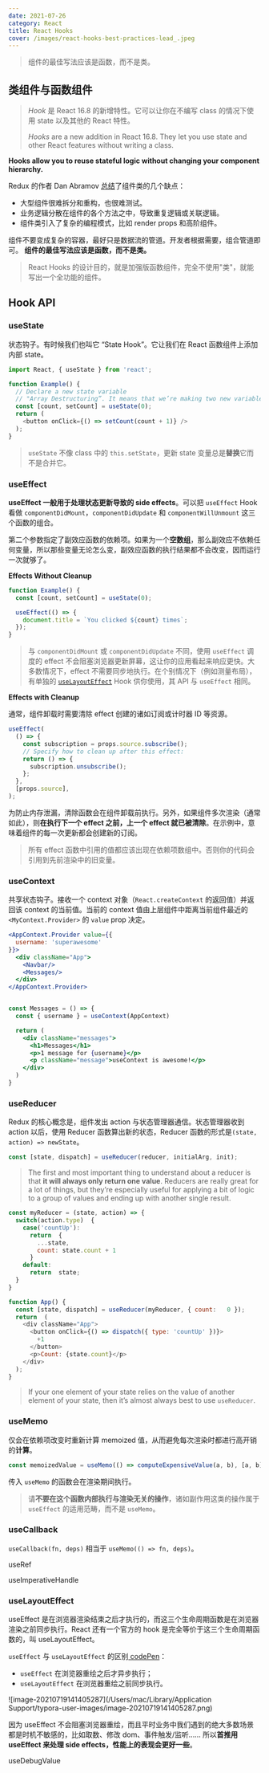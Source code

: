 ```yaml
---
date: 2021-07-26
category: React
title: React Hooks
cover: /images/react-hooks-best-practices-lead_.jpeg
---
```


> 组件的最佳写法应该是函数，而不是类。

<!-- more -->

## 类组件与函数组件

> *Hook* 是 React 16.8 的新增特性。它可以让你在不编写 class 的情况下使用 state 以及其他的 React 特性。
>
> *Hooks* are a new addition in React 16.8. They let you use state and other React features without writing a class.

**Hooks allow you to reuse stateful logic without changing your component hierarchy.** 



Redux 的作者 Dan Abramov [总结](https://medium.com/@dan_abramov/making-sense-of-react-hooks-fdbde8803889)了组件类的几个缺点：

- 大型组件很难拆分和重构，也很难测试。
- 业务逻辑分散在组件的各个方法之中，导致重复逻辑或关联逻辑。
- 组件类引入了复杂的编程模式，比如 render props 和高阶组件。

组件不要变成复杂的容器，最好只是数据流的管道。开发者根据需要，组合管道即可。 **组件的最佳写法应该是函数，而不是类。**

> React Hooks 的设计目的，就是加强版函数组件，完全不使用"类"，就能写出一个全功能的组件。



## Hook API

### useState

状态钩子。有时候我们也叫它 “State Hook”。它让我们在 React 函数组件上添加内部 state。

```javascript
import React, { useState } from 'react';

function Example() {
  // Declare a new state variable
  // "Array Destructuring”. It means that we’re making two new variables.
  const [count, setCount] = useState(0);
  return (
  	<button onClick={() => setCount(count + 1)} />
  );
}
```

> `useState` 不像 class 中的 `this.setState`，更新 state 变量总是**替换**它而不是合并它。



### useEffect

**useEffect 一般用于处理状态更新导致的 side effects**。可以把 `useEffect` Hook 看做 `componentDidMount`，`componentDidUpdate` 和 `componentWillUnmount` 这三个函数的组合。

第二个参数指定了副效应函数的依赖项。如果为一个**空数组**，那么副效应不依赖任何变量，所以那些变量无论怎么变，副效应函数的执行结果都不会改变，因而运行一次就够了。

 **Effects Without Cleanup**

```javascript
function Example() {
  const [count, setCount] = useState(0);

  useEffect(() => {
    document.title = `You clicked ${count} times`;
  });
}
```

> 与 `componentDidMount` 或 `componentDidUpdate` 不同，使用 `useEffect` 调度的 effect 不会阻塞浏览器更新屏幕，这让你的应用看起来响应更快。大多数情况下，effect 不需要同步地执行。在个别情况下（例如测量布局），有单独的 [`useLayoutEffect`](https://zh-hans.reactjs.org/docs/hooks-reference.html#uselayouteffect) Hook 供你使用，其 API 与 `useEffect` 相同。



**Effects with Cleanup**

通常，组件卸载时需要清除 effect 创建的诸如订阅或计时器 ID 等资源。

```jsx
useEffect(
  () => {
    const subscription = props.source.subscribe();
    // Specify how to clean up after this effect:
    return () => {
      subscription.unsubscribe();
    };
  },
  [props.source],
);
```

为防止内存泄漏，清除函数会在组件卸载前执行。另外，如果组件多次渲染（通常如此），则**在执行下一个 effect 之前，上一个 effect 就已被清除**。在示例中，意味着组件的每一次更新都会创建新的订阅。

>  所有 effect 函数中引用的值都应该出现在依赖项数组中。否则你的代码会引用到先前渲染中的旧变量。



### useContext

共享状态钩子。接收一个 context 对象（`React.createContext` 的返回值）并返回该 context 的当前值。当前的 context 值由上层组件中距离当前组件最近的 `<MyContext.Provider>` 的 `value` prop 决定。

```jsx
<AppContext.Provider value={{
  username: 'superawesome'
}}>
  <div className="App">
    <Navbar/>
    <Messages/>
  </div>
</AppContext.Provider>


const Messages = () => {
  const { username } = useContext(AppContext)

  return (
    <div className="messages">
      <h1>Messages</h1>
      <p>1 message for {username}</p>
      <p className="message">useContext is awesome!</p>
    </div>
  )
}
```



### useReducer

Redux 的核心概念是，组件发出 action 与状态管理器通信。状态管理器收到 action 以后，使用 Reducer 函数算出新的状态，Reducer 函数的形式是`(state, action) => newState`。

```javascript
const [state, dispatch] = useReducer(reducer, initialArg, init);
```

> The first and most important thing to understand about a reducer is that **it will always only return one value**. Reducers are really great for a lot of things, but they’re especially useful for applying a bit of logic to a group of values and ending up with another single result.



```javascript
const myReducer = (state, action) => {
  switch(action.type)  {
    case('countUp'):
      return  {
        ...state,
        count: state.count + 1
      }
    default:
      return  state;
  }
}

function App() {
  const [state, dispatch] = useReducer(myReducer, { count:   0 });
  return  (
    <div className="App">
      <button onClick={() => dispatch({ type: 'countUp' })}>
        +1
      </button>
      <p>Count: {state.count}</p>
    </div>
  );
}
```

> If your one element of your state relies on the value of another element of your state, then it’s almost always best to use `useReducer`.



### useMemo

仅会在依赖项改变时重新计算 memoized 值，从而避免每次渲染时都进行高开销的**计算**。

```javascript
const memoizedValue = useMemo(() => computeExpensiveValue(a, b), [a, b]);
```

传入 `useMemo` 的函数会在渲染期间执行。

> 请**不要在这个函数内部执行与渲染无关的操作**，诸如副作用这类的操作属于 `useEffect` 的适用范畴，而不是 `useMemo`。



### useCallback

`useCallback(fn, deps)` 相当于 `useMemo(() => fn, deps)`。



useRef

useImperativeHandle

### useLayoutEffect

useEffect 是在浏览器渲染结束之后才执行的，而这三个生命周期函数是在浏览器渲染之前同步执行。React 还有一个官方的 hook 是完全等价于这三个生命周期函数的，叫 useLayoutEffect。

`useEffect` 与 `useLayoutEffect` 的区别[ codePen](https://link.zhihu.com/?target=https%3A//codepen.io/Lxylona/pen/xxOgzoV)：

* `useEffect` 在浏览器重绘之后才异步执行；
* `useLayoutEffect` 在浏览器重绘之前同步执行。

![image-20210719141405287](/Users/mac/Library/Application Support/typora-user-images/image-20210719141405287.png)

因为 useEffect 不会阻塞浏览器重绘，而且平时业务中我们遇到的绝大多数场景都是时机不敏感的，比如取数、修改 dom、事件触发/监听…… 所以**首推用 useEffect 来处理 side effects，性能上的表现会更好一些**。

useDebugValue

